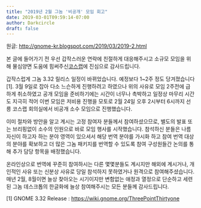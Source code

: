 ```yaml
---
title: "2019년 2월 그놈 '비공개' 모임 회고"
date: 2019-03-01T09:59:14-07:00
author: Darkcircle
draft: false
---
```


원글: http://gnome-kr.blogspot.com/2019/03/2019-2.html

본 글에 들어가기 전 우선 갑작스러운 연락에 친절하게 대응해주시고
소규모 모임을 위해 물심양면 도움에 힘써주신[코스랩](https://www.oss.kr/)에 
진심으로 감사드립니다.


갑작스럽게 그놈 3.32 릴리스 일정이 바뀌었습니다. 예정보다 1~2주 정도 당겨졌습니다[1].
3월 9일로 잡아 다소 느슨하게 진행하려고 하였으나 위의 사유로 모임 2주전에 급하게 취소하였고 공개 모임을 준비하기에는 시간이 너무나 촉박하고 일정상 마무리 시간도 지극히 적어 이번 모임은 저비용 진행을 모토로 2월 24일 오후 2시부터 6시까지 선릉 코스랩 회의실에서 비공개 소수 모임으로 진행했습니다.


이미 절차와 방안을 알고 계시는 고정 참여자 분들께서 참여하셨으므로, 별도의 발표 또는 브리핑없이 소수의 인원으로 바로 모임 행사를 시작했습니다. 참석하신 분들은 나름 자신이 하고자 하는 분야 영역이 있으셔서  해당 번역 분야를 가시화 하고 참여 번역 대상의 분야를 확보하고 더 많은 그놈 패키지를 번역할 수 있도록 참여 구성원들간 논의를 통해 추가 담당 항목을 배정했습니다.
 
온라인상으로 번역에 꾸준히 참여하시는 다른 몇몇분들도 계시지만 해외에 계시거나, 개인적인 사유 또는 신분상 사유로 당일 참석하지 못하였거나 원격으로 참여해주셨습니다. 매년 2월, 8월이면 늘상 찾아오는 시기이지만 변함없는 애정과 열정으로 단순하고 세련된 그놈 데스크톱의 한글화에 늘상 참여해주시는 모든 분들께 감사드립니다.

 [1] GNOME 3.32 Release : https://wiki.gnome.org/ThreePointThirtyone

